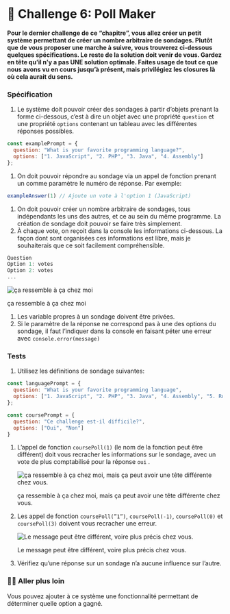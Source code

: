 # 📌 Challenge 6: Poll Maker

**Pour le dernier challenge de ce “chapitre”, vous allez créer un petit système permettant de créer un nombre arbitraire de sondages. Plutôt que de vous proposer une marche à suivre, vous trouverez ci-dessous quelques spécifications. Le reste de la solution doit venir de vous. Gardez en tête qu’il n’y a pas UNE solution optimale. Faites usage de tout ce que nous avons vu en cours jusqu’à présent, mais privilégiez les closures là où cela aurait du sens.** 

### Spécification

1. Le système doit pouvoir créer des sondages à partir d’objets prenant la forme ci-dessous, c’est à dire un objet avec une propriété `question` et une propriété `options` contenant un tableau avec les différentes réponses possibles. 

```jsx
const examplePrompt = {
  question: "What is your favorite programming language?",
  options: ["1. JavaScript", "2. PHP", "3. Java", "4. Assembly"]
};
```

1. On doit pouvoir répondre au sondage via un appel de fonction prenant un comme paramètre le numéro de réponse. Par exemple: 

```jsx
exampleAnswer(1) // Ajoute un vote à l'option 1 (JavaScript)
```

1. On doit pouvoir créer un nombre arbitraire de sondages, tous indépendants les uns des autres, et ce au sein du même programme. La création de sondage doit pouvoir se faire très simplement. 
2. À chaque vote, on reçoit dans la console les informations ci-dessous. La façon dont sont organisées ces informations est libre, mais je souhaiterais que ce soit facilement compréhensible. 

```jsx
Question
Option 1: votes
Option 2: votes
...
```

![ça ressemble à ça chez moi](https://s3-us-west-2.amazonaws.com/secure.notion-static.com/20842737-0ce6-45f3-87db-fcdbd6b791be/Screenshot_2022-10-04_at_16.06.06.png)

ça ressemble à ça chez moi

1. Les variable propres à un sondage doivent être privées. 
2. Si le paramètre de la réponse ne correspond pas à une des options du sondage, il faut l’indiquer dans la console en faisant péter une erreur avec `console.error(message)`

### Tests

1. Utilisez les définitions de sondage suivantes: 

```jsx
const languagePrompt = {
  question: "What is your favorite programming language",
  options: ["1. JavaScript", "2. PHP", "3. Java", "4. Assembly", "5. Rust", "6. TypeScript"]
};

const coursePrompt = {
  question: "Ce challenge est-il difficile?",
  options: ["Oui", "Non"]
}
```

1. L’appel de fonction `coursePoll(1)` (le nom de la fonction peut être différent) doit vous recracher les informations sur le sondage, avec un vote de plus comptabilisé pour la réponse `oui` . 
    
    ![ça ressemble à ça chez moi, mais ça peut avoir une tête différente chez vous. ](https://s3-us-west-2.amazonaws.com/secure.notion-static.com/a8991767-ab31-4e73-af0c-7c113be26ba9/Screenshot_2022-10-04_at_16.28.31.png)
    
    ça ressemble à ça chez moi, mais ça peut avoir une tête différente chez vous. 
    
2. Les appel de fonction `coursePoll(”1”)`, `coursePoll(-1)`, `coursePoll(0)` et `coursePoll(3)` doivent vous recracher une erreur. 
    
    ![Le message peut être différent, voire plus précis chez vous. ](https://s3-us-west-2.amazonaws.com/secure.notion-static.com/ca53535a-5438-4290-8f8e-5aed1170e432/Screenshot_2022-10-04_at_16.31.39.png)
    
    Le message peut être différent, voire plus précis chez vous. 
    
3. Vérifiez qu’une réponse sur un sondage n’a aucune influence sur l’autre.

### 🧑‍🎨 Aller plus loin

Vous pouvez ajouter à ce système une fonctionnalité permettant de déterminer quelle option a gagné.
